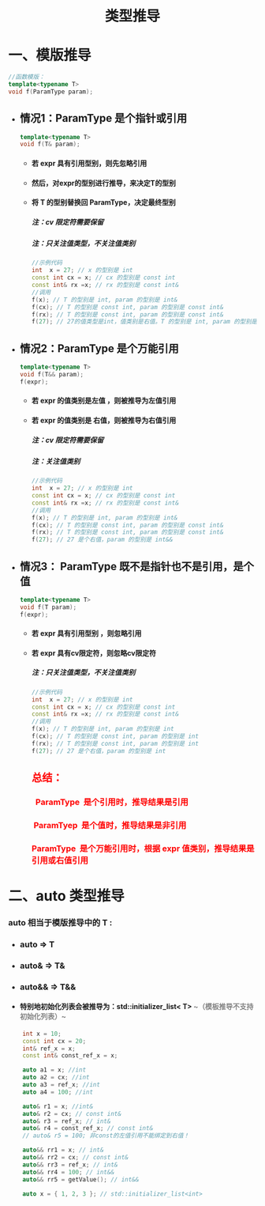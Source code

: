 <h1 align = "center">类型推导</h1>

# 一、模版推导

```c++
//函数模版：
template<typename T>
void f(ParamType param);
```



- ## 情况1：ParamType  是个指针或引用

  ```c++
  template<typename T>
  void f(T& param);
  ```

  - #### 若 expr 具有引用型别，则先忽略引用

  - #### 然后，对expr的型别进行推导，来决定T的型别

  - #### 将 T 的型别替换回 ParamType，决定最终型别

    ##### 注：cv 限定符需要保留

    ##### 注：只关注值类型，不关注值类别
    
    ```c++
    //示例代码
    int  x = 27; // x 的型别是 int
    const int cx = x; // cx 的型别是 const int
    const int& rx =x; // rx 的型别是 const int&
    //调用
    f(x); // T 的型别是 int, param 的型别是 int&
    f(cx); // T 的型别是 const int, param 的型别是 const int&
    f(rx); // T 的型别是 const int, param 的型别是 const int&
    f(27); // 27的值类型是int，值类别是右值。T 的型别是 int, param 的型别是 int&   //推导成功，编译错误！无法将左值引用绑定到右值上
    ```

  

- ## 情况2：ParamType 是个万能引用

    ```c++
    template<typename T>
    void f(T&& param);
    f(expr);
    ```

    - #### 若 expr 的值类别是左值 ，则被推导为左值引用

    - #### 若 expr 的值类别是 右值，则被推导为右值引用

      ##### 注：cv 限定符需要保留

      ##### 注：关注值类别
      
      ```c++
      //示例代码
      int  x = 27; // x 的型别是 int
      const int cx = x; // cx 的型别是 const int
      const int& rx =x; // rx 的型别是 const int&
      //调用
      f(x); // T 的型别是 int, param 的型别是 int&
      f(cx); // T 的型别是 const int, param 的型别是 const int&
      f(rx); // T 的型别是 const int, param 的型别是 const int&
      f(27); // 27 是个右值，param 的型别是 int&&
      ```
      
      

- ## 情况3： ParamType 既不是指针也不是引用，是个值

  ```c++
  template<typename T>
  void f(T param);
  f(expr);
  ```
  
  - #### 若 expr 具有引用型别 ，则忽略引用
  
  - #### 若 expr 具有cv限定符，则忽略cv限定符
  
    ##### 注：只关注值类型，不关注值类别
  
    ```c++
    //示例代码
    int  x = 27; // x 的型别是 int
    const int cx = x; // cx 的型别是 const int
    const int& rx =x; // rx 的型别是 const int&
    //调用
    f(x); // T 的型别是 int, param 的型别是 int
    f(cx); // T 的型别是 const int, param 的型别是 int
    f(rx); // T 的型别是 const int, param 的型别是 int
    f(27); // 27 是个右值，param 的型别是 int
    ```

	

	## <font color='red'>总结：</font>
	
	###  	<font color='red'>  	ParamType  是个引用时，推导结果是引用</font>
	
	###  	<font color='red'> 	 ParamTyep  是个值时，推导结果是非引用</font>
	
	###  	<font color='red'> 	ParamType  是个万能引用时，根据 expr 值类别，推导结果是引用或右值引用</font>


# 二、auto 类型推导

 ###                            	auto 相当于模版推导中的  T :

+ ### auto   =>  T


+ ### auto&   =>   T&


+ ### auto&&   =>   T&&

+ #### 特别地初始化列表会被推导为：std::initializer_list< T>  <font color='gray'>~（模板推导不支持初始化列表）~</font>


```c++
	int x = 10;
	const int cx = 20;
	int& ref_x = x;
	const int& const_ref_x = x;
```

```c++
    auto a1 = x; //int
    auto a2 = cx; //int
    auto a3 = ref_x; //int
    auto a4 = 100; //int
```

```c++
    auto& r1 = x; //int&
    auto& r2 = cx; // const int&
    auto& r3 = ref_x; // int&
    auto& r4 = const_ref_x; // const int&
    // auto& r5 = 100; 非const的左值引用不能绑定到右值！
```

```c++
    auto&& rr1 = x; // int&
    auto&& rr2 = cx; // const int&
    auto&& rr3 = ref_x; // int&
    auto&& rr4 = 100; // int&& 
    auto&& rr5 = getValue(); // int&&
```

```c++
    auto x = { 1, 2, 3 }; // std::initializer_list<int>
```

